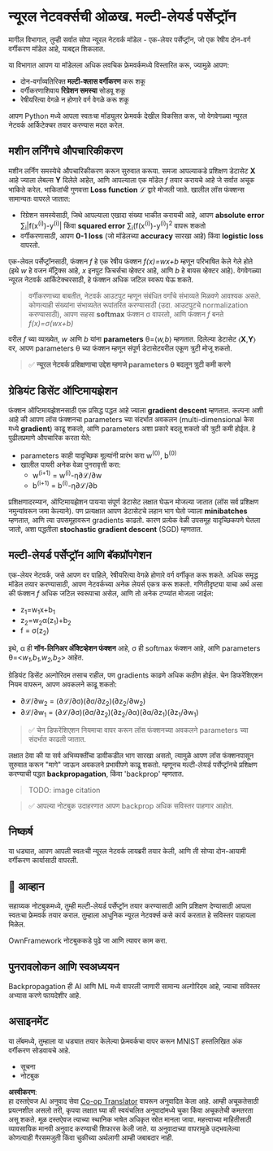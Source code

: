 <!--
CO_OP_TRANSLATOR_METADATA:
{
  "original_hash": "df98b2c59f87d8543135301e87969f70",
  "translation_date": "2025-07-09T16:44:07+00:00",
  "source_file": "15-rag-and-vector-databases/data/own_framework.md",
  "language_code": "mr"
}
-->
# न्यूरल नेटवर्क्सची ओळख. मल्टी-लेयर्ड पर्सेप्ट्रॉन

मागील विभागात, तुम्ही सर्वात सोपा न्यूरल नेटवर्क मॉडेल - एक-लेयर पर्सेप्ट्रॉन, जो एक रेषीय दोन-वर्ग वर्गीकरण मॉडेल आहे, याबद्दल शिकलात.

या विभागात आपण या मॉडेलला अधिक लवचिक फ्रेमवर्कमध्ये विस्तारित करू, ज्यामुळे आपण:

* दोन-वर्गांव्यतिरिक्त **मल्टी-क्लास वर्गीकरण** करू शकू
* वर्गीकरणाशिवाय **रिग्रेशन समस्या** सोडवू शकू
* रेषीयरित्या वेगळे न होणारे वर्ग वेगळे करू शकू

आपण Python मध्ये आपला स्वतःचा मॉड्युलर फ्रेमवर्क देखील विकसित करू, जो वेगवेगळ्या न्यूरल नेटवर्क आर्किटेक्चर तयार करण्यास मदत करेल.

## मशीन लर्निंगचे औपचारिकीकरण

मशीन लर्निंग समस्येचे औपचारिकीकरण करून सुरुवात करूया. समजा आपल्याकडे प्रशिक्षण डेटासेट **X** आहे ज्याला लेबल्स **Y** दिलेले आहेत, आणि आपल्याला एक मॉडेल *f* तयार करायचे आहे जे सर्वात अचूक भाकिते करेल. भाकितांची गुणवत्ता **Loss function** ℒ द्वारे मोजली जाते. खालील लॉस फंक्शन्स सामान्यतः वापरले जातात:

* रिग्रेशन समस्येसाठी, जिथे आपल्याला एखादा संख्या भाकीत करायची आहे, आपण **absolute error** ∑<sub>i</sub>|f(x<sup>(i)</sup>)-y<sup>(i)</sup>| किंवा **squared error** ∑<sub>i</sub>(f(x<sup>(i)</sup>)-y<sup>(i)</sup>)<sup>2</sup> वापरू शकतो
* वर्गीकरणासाठी, आपण **0-1 loss** (जो मॉडेलच्या **accuracy** सारखा आहे) किंवा **logistic loss** वापरतो.

एक-लेवल पर्सेप्ट्रॉनसाठी, फंक्शन *f* हे एक रेषीय फंक्शन *f(x)=wx+b* म्हणून परिभाषित केले गेले होते (इथे *w* हे वजन मॅट्रिक्स आहे, *x* इनपुट फिचर्सचा व्हेक्टर आहे, आणि *b* हे बायस व्हेक्टर आहे). वेगवेगळ्या न्यूरल नेटवर्क आर्किटेक्चरसाठी, हे फंक्शन अधिक जटिल स्वरूप घेऊ शकते.

> वर्गीकरणाच्या बाबतीत, नेटवर्क आउटपुट म्हणून संबंधित वर्गांचे संभाव्यते मिळवणे आवश्यक असते. कोणत्याही संख्यांना संभाव्यतेत रूपांतरित करण्यासाठी (उदा. आउटपुटचे normalization करण्यासाठी), आपण सहसा **softmax** फंक्शन σ वापरतो, आणि फंक्शन *f* बनते *f(x)=σ(wx+b)*

वरील *f* च्या व्याख्येत, *w* आणि *b* यांना **parameters** θ=⟨*w,b*⟩ म्हणतात. दिलेल्या डेटासेट ⟨**X**,**Y**⟩ वर, आपण parameters θ च्या फंक्शन म्हणून संपूर्ण डेटासेटवरील एकूण त्रुटी मोजू शकतो.

> ✅ **न्यूरल नेटवर्क प्रशिक्षणाचा उद्देश म्हणजे parameters θ बदलून त्रुटी कमी करणे**

## ग्रेडियंट डिसेंट ऑप्टिमायझेशन

फंक्शन ऑप्टिमायझेशनसाठी एक प्रसिद्ध पद्धत आहे ज्याला **gradient descent** म्हणतात. कल्पना अशी आहे की आपण लॉस फंक्शनचा parameters च्या संदर्भात अवकलन (multi-dimensional केस मध्ये **gradient**) काढू शकतो, आणि parameters अशा प्रकारे बदलू शकतो की त्रुटी कमी होईल. हे पुढीलप्रमाणे औपचारिक करता येते:

* parameters काही यादृच्छिक मूल्यांनी प्रारंभ करा w<sup>(0)</sup>, b<sup>(0)</sup>
* खालील पायरी अनेक वेळा पुनरावृत्ती करा:
    - w<sup>(i+1)</sup> = w<sup>(i)</sup>-η∂ℒ/∂w
    - b<sup>(i+1)</sup> = b<sup>(i)</sup>-η∂ℒ/∂b

प्रशिक्षणादरम्यान, ऑप्टिमायझेशन पायऱ्या संपूर्ण डेटासेट लक्षात घेऊन मोजल्या जातात (लॉस सर्व प्रशिक्षण नमुन्यांवरून जमा केल्याने). पण प्रत्यक्षात आपण डेटासेटचे लहान भाग घेतो ज्याला **minibatches** म्हणतात, आणि त्या उपसमूहावरून gradients काढतो. कारण प्रत्येक वेळी उपसमूह यादृच्छिकपणे घेतला जातो, अशा पद्धतीला **stochastic gradient descent** (SGD) म्हणतात.

## मल्टी-लेयर्ड पर्सेप्ट्रॉन आणि बॅकप्रॉपगेशन

एक-लेयर नेटवर्क, जसे आपण वर पाहिले, रेषीयरित्या वेगळे होणारे वर्ग वर्गीकृत करू शकते. अधिक समृद्ध मॉडेल तयार करण्यासाठी, आपण नेटवर्कच्या अनेक लेयर्स एकत्र करू शकतो. गणितीदृष्ट्या याचा अर्थ असा की फंक्शन *f* अधिक जटिल स्वरूपाचा असेल, आणि तो अनेक टप्प्यांत मोजला जाईल:
* z<sub>1</sub>=w<sub>1</sub>x+b<sub>1</sub>
* z<sub>2</sub>=w<sub>2</sub>α(z<sub>1</sub>)+b<sub>2</sub>
* f = σ(z<sub>2</sub>)

इथे, α ही **नॉन-लिनिअर अ‍ॅक्टिव्हेशन फंक्शन** आहे, σ ही softmax फंक्शन आहे, आणि parameters θ=<*w<sub>1</sub>,b<sub>1</sub>,w<sub>2</sub>,b<sub>2</sub>*> आहेत.

ग्रेडियंट डिसेंट अल्गोरिदम तसाच राहील, पण gradients काढणे अधिक कठीण होईल. चेन डिफरेंशिएशन नियम वापरून, आपण अवकलने काढू शकतो:

* ∂ℒ/∂w<sub>2</sub> = (∂ℒ/∂σ)(∂σ/∂z<sub>2</sub>)(∂z<sub>2</sub>/∂w<sub>2</sub>)
* ∂ℒ/∂w<sub>1</sub> = (∂ℒ/∂σ)(∂σ/∂z<sub>2</sub>)(∂z<sub>2</sub>/∂α)(∂α/∂z<sub>1</sub>)(∂z<sub>1</sub>/∂w<sub>1</sub>)

> ✅ चेन डिफरेंशिएशन नियमाचा वापर करून लॉस फंक्शनच्या अवकलने parameters च्या संदर्भात काढली जातात.

लक्षात ठेवा की या सर्व अभिव्यक्तींचा डावीकडील भाग सारखा असतो, त्यामुळे आपण लॉस फंक्शनपासून सुरुवात करून "मागे" जाऊन अवकलने प्रभावीपणे काढू शकतो. म्हणूनच मल्टी-लेयर्ड पर्सेप्ट्रॉनचे प्रशिक्षण करण्याची पद्धत **backpropagation**, किंवा 'backprop' म्हणतात.

> TODO: image citation

> ✅ आपल्या नोटबुक उदाहरणात आपण backprop अधिक सविस्तर पाहणार आहोत.

## निष्कर्ष

या धड्यात, आपण आपली स्वतःची न्यूरल नेटवर्क लायब्ररी तयार केली, आणि ती सोप्या दोन-आयामी वर्गीकरण कार्यासाठी वापरली.

## 🚀 आव्हान

सहाय्यक नोटबुकमध्ये, तुम्ही मल्टी-लेयर्ड पर्सेप्ट्रॉन तयार करण्यासाठी आणि प्रशिक्षण देण्यासाठी आपला स्वतःचा फ्रेमवर्क तयार कराल. तुम्हाला आधुनिक न्यूरल नेटवर्क्स कसे कार्य करतात हे सविस्तर पाहायला मिळेल.

OwnFramework नोटबुककडे पुढे जा आणि त्यावर काम करा.

## पुनरावलोकन आणि स्वअध्ययन

Backpropagation ही AI आणि ML मध्ये वापरली जाणारी सामान्य अल्गोरिदम आहे, ज्याचा सविस्तर अभ्यास करणे फायदेशीर आहे.

## असाइनमेंट

या लॅबमध्ये, तुम्हाला या धड्यात तयार केलेल्या फ्रेमवर्कचा वापर करून MNIST हस्तलिखित अंक वर्गीकरण सोडवायचे आहे.

* सूचना
* नोटबुक

**अस्वीकरण**:  
हा दस्तऐवज AI अनुवाद सेवा [Co-op Translator](https://github.com/Azure/co-op-translator) वापरून अनुवादित केला आहे. आम्ही अचूकतेसाठी प्रयत्नशील असलो तरी, कृपया लक्षात घ्या की स्वयंचलित अनुवादांमध्ये चुका किंवा अचूकतेची कमतरता असू शकते. मूळ दस्तऐवज त्याच्या स्थानिक भाषेत अधिकृत स्रोत मानला जावा. महत्त्वाच्या माहितीसाठी व्यावसायिक मानवी अनुवाद करण्याची शिफारस केली जाते. या अनुवादाच्या वापरामुळे उद्भवलेल्या कोणत्याही गैरसमजुती किंवा चुकीच्या अर्थलागी आम्ही जबाबदार नाही.